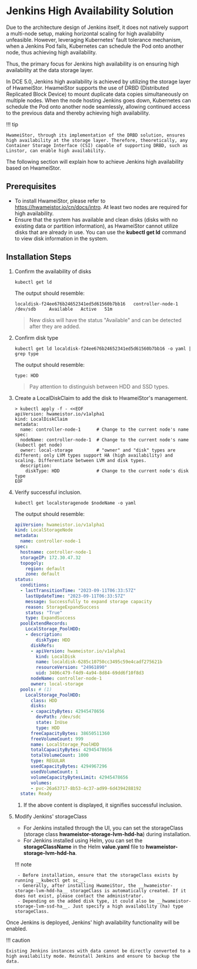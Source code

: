 # Jenkins High Availability Solution

Due to the architecture design of Jenkins itself, it does not natively support a multi-node setup, making horizontal scaling for high availability unfeasible. However, leveraging Kubernetes' fault tolerance mechanism, when a Jenkins Pod fails, Kubernetes can schedule the Pod onto another node, thus achieving high availability.

Thus, the primary focus for Jenkins high availability is on ensuring high availability at the data storage layer.

In DCE 5.0, Jenkins high availability is achieved by utilizing the storage layer of HwameiStor. HwameiStor supports the use of DRBD (Distributed Replicated Block Device) to mount duplicate data copies simultaneously on multiple nodes. When the node hosting Jenkins goes down, Kubernetes can schedule the Pod onto another node seamlessly, allowing continued access to the previous data and thereby achieving high availability.

!!! tip

    HwameiStor, through its implementation of the DRBD solution, ensures high availability at the storage layer. Therefore, theoretically, any Container Storage Interface (CSI) capable of supporting DRBD, such as Linstor, can enable high availability.

The following section will explain how to achieve Jenkins high availability based on HwameiStor.

## Prerequisites

- To install HwameiStor, please refer to <https://hwameistor.io/cn/docs/intro>.
  At least two nodes are required for high availability.
- Ensure that the system has available and clean disks (disks with no existing data or partition information), as HwameiStor cannot utilize disks that are already in use.
  You can use the __kubectl get ld__ command to view disk information in the system.

## Installation Steps

1. Confirm the availability of disks

    ```shell
    kubectl get ld
    ```

    The output should resemble:

    ```console
    localdisk-f24ee676b24652341ed5d61560b7bb16   controller-node-1   /dev/sdb     Available   Active   51m
    ```

    > New disks will have the status "Available" and can be detected after they are added.

2. Confirm disk type

    ```shell
    kubectl get ld localdisk-f24ee676b24652341ed5d61560b7bb16 -o yaml | grep type
    ```

    The output should resemble:

    ```console
    type: HDD
    ```

    > Pay attention to distinguish between HDD and SSD types.

3. Create a LocalDiskClaim to add the disk to HwameiStor's management.

    ```shell
    > kubectl apply -f - <<EOF
    apiVersion: hwameistor.io/v1alpha1
    kind: LocalDiskClaim
    metadata:
      name: controller-node-1      # Change to the current node's name
    spec:
      nodeName: controller-node-1  # Change to the current node's name (kubectl get node)
      owner: local-storage         # "owner" and "disk" types are different; only LVM types support HA (high availability) and scaling. Differentiate between LVM and disk types.
      description:
        diskType: HDD              # Change to the current node's disk type
    EOF
    ```

4. Verify successful inclusion.

    ```shell
    kubectl get localstoragenode $nodeName -o yaml
    ```

    The output should resemble:

    ```yaml
    apiVersion: hwameistor.io/v1alpha1
    kind: LocalStorageNode
    metadata:
      name: controller-node-1
    spec:
      hostname: controller-node-1
      storageIP: 172.30.47.32
      topogoly:
        region: default
        zone: default
    status:
      conditions:
      - lastTransitionTime: "2023-09-11T06:33:57Z"
        lastUpdateTime: "2023-09-11T06:33:57Z"
        message: Successfully to expand storage capacity
        reason: StorageExpandSuccess
        status: "True"
        type: ExpandSuccess
      poolExtendRecords:
        LocalStorage_PoolHDD:
        - description:
            diskType: HDD
          diskRefs:
          - apiVersion: hwameistor.io/v1alpha1
            kind: LocalDisk
            name: localdisk-6285c10750cc3495c59e4cadf275621b
            resourceVersion: "24961890"
            uid: 3406c479-f4d9-4a94-8d84-69dd6f10f8d3
          nodeName: controller-node-1
          owner: local-storage
      pools: # (1)
        LocalStorage_PoolHDD:
          class: HDD
          disks:
          - capacityBytes: 42945478656
            devPath: /dev/sdc
            state: InUse
            type: HDD
          freeCapacityBytes: 38650511360
          freeVolumeCount: 999
          name: LocalStorage_PoolHDD
          totalCapacityBytes: 42945478656
          totalVolumeCount: 1000
          type: REGULAR
          usedCapacityBytes: 4294967296
          usedVolumeCount: 1
          volumeCapacityBytesLimit: 42945478656
          volumes:
          - pvc-26a63717-8b53-4c37-ad99-6d4394288192
      state: Ready
    ```

    1. If the above content is displayed, it signifies successful inclusion.

5. Modify Jenkins' storageClass

    - For Jenkins installed through the UI, you can set the storageClass (storage class __hwameistor-storage-lvm-hdd-ha__) during installation.
    - For Jenkins installed using Helm, you can set the __storageClassName__ in the Helm __value.yaml__ file to __hwameistor-storage-lvm-hdd-ha__.

    !!! note

        - Before installation, ensure that the storageClass exists by running __kubectl get sc__.
        - Generally, after installing HwameiStor, the __hwameistor-storage-lvm-hdd-ha__ storageClass is automatically created. If it does not exist, please contact the administrator.
        - Depending on the added disk type, it could also be __hwameistor-storage-lvm-ssd-ha__. Just specify a high availability (ha) type storageClass.

Once Jenkins is deployed, Jenkins' high availability functionality will be enabled.

!!! caution

    Existing Jenkins instances with data cannot be directly converted to a high availability mode. Reinstall Jenkins and ensure to backup the data.
